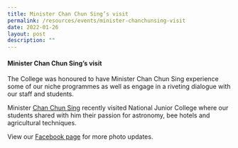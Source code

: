 ```yaml
---
title: Minister Chan Chun Sing’s visit
permalink: /resources/events/minister-chanchunsing-visit
date: 2022-01-26
layout: post
description: ""
---
```

#### Minister Chan Chun Sing’s visit

The College was honoured to have Minister Chan Chun Sing experience some of our niche programmes as well as engage in a riveting dialogue with our staff and students.

Minister [Chan Chun Sing](https://www.facebook.com/ChanChunSing.SG/posts/497724771712276) recently visited National Junior College where our students shared with him their passion for astronomy, bee hotels and agricultural techniques.

View our [Facebook page](https://www.facebook.com/nationaljc/posts/1648706752133516) for more photo updates.